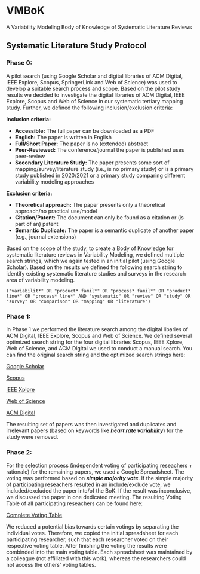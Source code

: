 # VMBoK
A Variability Modeling Body of Knowledge of Systematic Literature Reviews

## Systematic Literature Study Protocol
### Phase 0: 

A pilot search (using Google Scholar and digital libraries of ACM Digital, IEEE Explore, Scopus, SpringerLink and Web of Science) was used to develop a suitable search process and scope. Based on the pilot study results we decided to investigate the digital libraries of ACM Digital, IEEE Explore, Scopus and Web of Science in our systematic tertiary mapping study. Further, we defined the following inclusion/exclusion criteria:

**Inclusion criteria:**
-   **Accessible:** The full paper can be downloaded as a PDF
-   **English:**  The paper is written in English
-   **Full/Short Paper:** The paper is no (extended) abstract
-   **Peer-Reviewed:** The conference/journal the paper is published uses peer-review
-   **Secondary Literature Study:** The paper presents some sort of mapping/survey/literature study (i.e., is no primary study) or is a primary study published in 2020/2021 or a primary study comparing different variability modeling approaches

**Exclusion criteria:**
-   **Theoretical approach:**  The paper presents only a theoretical approach/no practical use/model
-   **Citation/Patent:** The document can only be found as a citation or (is part of an) patent
-   **Semantic Duplicate:** The paper is a semantic duplicate of another paper (e.g., journal extensions)

Based on the scope of the study, to create a Body of Knowledge for systematic literature reviews in Variability Modeling, we defined multiple search strings, which we again tested in an initial pilot (using Google Scholar). Based on the results we defined the following search string to identify existing systematic literature studies and surveys in the research area of variability modeling.

`("variabilit*" OR "product* famil*" OR "process* famil*" OR "product* line*" OR "process* line*" AND "systematic" OR "review" OR "study" OR "survey" OR "comparison" OR "mapping" OR "literature")`

### Phase 1: 

In Phase 1 we performed the literature search among the digital libaries of ACM Digital, IEEE Explore, Scopus and Web of Science. We defined several optimized search string for the four digital libraries Scopus, IEEE Xplore, Web of Science, and ACM Digital we used to conduct a manual search. 
You can find the original search string and the optimized search strings here:

[Google Scholar](/protocol/searchStrings/googlescholar.txt)

[Scopus](/protocol/searchStrings/scopus.txt)

[IEEE Xplore](/protocol/searchStrings/ieee.txt)

[Web of Science](/protocol/searchStrings/webscience.txt)

[ACM Digital](/protocol/searchStrings/acm.txt)

The resulting set of papers was then investigated and duplicates and irrelevant papers (based on keywords like ***heart rate variability***) for the study were removed.

### Phase 2:

For the selection process (independent voting of participating reseachers + rationale) for the remaining papers, we used a Google Spreadsheet. The voting was performed based on ***simple majority vote***. If the simple majority of participating reseachers resulted in an include/exclude vote, we included/excluded the paper into/of the BoK. If the result was inconclusive, we discussed the paper in one dedicated meeting. The resulting Voting Table of all participating reseachers can be found here:

[Complete Voting Table](/protocol/votingtable.pdf)
 
We reduced a potential bias towards certain votings by separating the individual votes. Therefore, we copied the initial spreadsheet for each participating researcher, such that each researcher voted on their respective voting table. After finishing the voting the results were combinded into the main voting table. Each spreadsheet was maintained by a colleague (not affiliated with this work), whereas the researchers could not access the others' voting tables.
